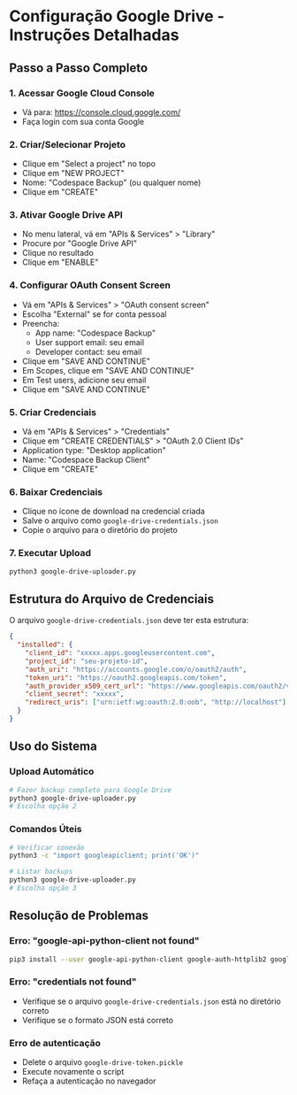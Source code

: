 # Configuração Google Drive - Instruções Detalhadas

## Passo a Passo Completo

### 1. Acessar Google Cloud Console
- Vá para: https://console.cloud.google.com/
- Faça login com sua conta Google

### 2. Criar/Selecionar Projeto
- Clique em "Select a project" no topo
- Clique em "NEW PROJECT"
- Nome: "Codespace Backup" (ou qualquer nome)
- Clique em "CREATE"

### 3. Ativar Google Drive API
- No menu lateral, vá em "APIs & Services" > "Library"
- Procure por "Google Drive API"
- Clique no resultado
- Clique em "ENABLE"

### 4. Configurar OAuth Consent Screen
- Vá em "APIs & Services" > "OAuth consent screen"
- Escolha "External" se for conta pessoal
- Preencha:
  - App name: "Codespace Backup"
  - User support email: seu email
  - Developer contact: seu email
- Clique em "SAVE AND CONTINUE"
- Em Scopes, clique em "SAVE AND CONTINUE"
- Em Test users, adicione seu email
- Clique em "SAVE AND CONTINUE"

### 5. Criar Credenciais
- Vá em "APIs & Services" > "Credentials"
- Clique em "CREATE CREDENTIALS" > "OAuth 2.0 Client IDs"
- Application type: "Desktop application"
- Name: "Codespace Backup Client"
- Clique em "CREATE"

### 6. Baixar Credenciais
- Clique no ícone de download na credencial criada
- Salve o arquivo como `google-drive-credentials.json`
- Copie o arquivo para o diretório do projeto

### 7. Executar Upload
```bash
python3 google-drive-uploader.py
```

## Estrutura do Arquivo de Credenciais

O arquivo `google-drive-credentials.json` deve ter esta estrutura:

```json
{
  "installed": {
    "client_id": "xxxxx.apps.googleusercontent.com",
    "project_id": "seu-projeto-id",
    "auth_uri": "https://accounts.google.com/o/oauth2/auth",
    "token_uri": "https://oauth2.googleapis.com/token",
    "auth_provider_x509_cert_url": "https://www.googleapis.com/oauth2/v1/certs",
    "client_secret": "xxxxx",
    "redirect_uris": ["urn:ietf:wg:oauth:2.0:oob", "http://localhost"]
  }
}
```

## Uso do Sistema

### Upload Automático
```bash
# Fazer backup completo para Google Drive
python3 google-drive-uploader.py
# Escolha opção 2
```

### Comandos Úteis
```bash
# Verificar conexão
python3 -c "import googleapiclient; print('OK')"

# Listar backups
python3 google-drive-uploader.py
# Escolha opção 3
```

## Resolução de Problemas

### Erro: "google-api-python-client not found"
```bash
pip3 install --user google-api-python-client google-auth-httplib2 google-auth-oauthlib
```

### Erro: "credentials not found"
- Verifique se o arquivo `google-drive-credentials.json` está no diretório correto
- Verifique se o formato JSON está correto

### Erro de autenticação
- Delete o arquivo `google-drive-token.pickle`
- Execute novamente o script
- Refaça a autenticação no navegador
